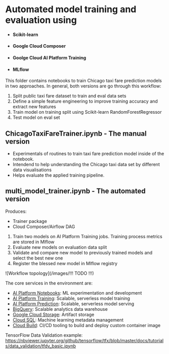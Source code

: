 # Automated model training and evaluation using
* #### Scikit-learn
* #### Google Cloud Composer
* #### Goolge Cloud AI Platform Training
* #### MLflow

This folder contains notebooks to train Chicago taxi fare prediction models in two approaches.
In general, both versions are go through this workflow:

1. Split public taxi fare dataset to train and eval data sets
2. Define a simple feature engineering to improve training accuracy and extract new features
3. Train model on training split using Scikit-learn RandomForestRegressor 
4. Test model on eval set 

## ChicagoTaxiFareTrainer.ipynb - The manual version
* Experimentals of routines to train taxi fare prediction model inside of the notebook.
* Intendend to help understanding the Chicago taxi data set by different data visualisations
* Helps evaluate the applied training pipeline.

## multi_model_trainer.ipynb - The automated version
Produces:
* Trainer package
* Cloud Composer/Airflow DAG



1. Train two models on AI Platform Training jobs. Training process metrics are stored in Mlflow
2. Evaluate new models on evaluation data split
3.  Validate and compare new model to previously trained models and select the best new one
4.  Register the blessed new model in Mlflow registry

![Workflow topology](/images/!!! TODO !!!)


The core services in the environment are:

- [AI Platform Notebooks](https://cloud.google.com/ai-platform/notebooks/docs/): ML experimentation and development
- [AI Platform Training](https://cloud.google.com/ai-platform/training/docs/): Scalable, serverless model training
- [AI Platform Prediction](https://cloud.google.com/ai-platform/prediction/docs/): Scalable, serverless model serving
- [BigQuery](https://cloud.google.com/bigquery/docs): Scalable analytics data warehouse
- [Google Cloud Storage](https://cloud.google.com/bigquery/docs): Artifact storage
- [Cloud SQL](https://cloud.google.com/sql/docs/mysql/connect-kubernetes-engine): Machine learning metadata management
- [Cloud Build](https://cloud.google.com/cloud-build/docs/): CI/CD tooling to build and deploy custom container image

TensorFlow Data Validation example:
https://nbviewer.jupyter.org/github/tensorflow/tfx/blob/master/docs/tutorials/data_validation/tfdv_basic.ipynb
